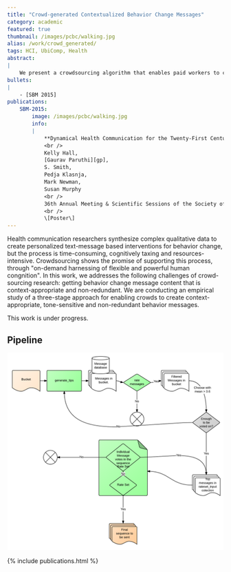```yaml
---
title: "Crowd-generated Contextualized Behavior Change Messages"
category: academic
featured: true
thumbnail: /images/pcbc/walking.jpg
alias: /work/crowd_generated/
tags: HCI, UbiComp, Health
abstract:
|
    We present a crowdsourcing algorithm that enables paid workers to create context-appropriate and tone-sensitive behavior messages. Our approach is the first to leverage crowd-workers for generating "fresh" messages.
bullets:
|
    - [SBM 2015]
publications:
    SBM-2015:
        image: /images/pcbc/walking.jpg
        info:
        |
            **Dynamical Health Communication for the Twenty-First Century.**
            <br />
            Kelly Hall,
            [Gaurav Paruthi][gp],
            S. Smith,
            Pedja Klasnja,
            Mark Newman,
            Susan Murphy
            <br />
            36th Annual Meeting & Scientific Sessions of the Society of Behavioral Medicine, San Antonio, TX, 2015
            <br />
            \[Poster\]
---
```


Health communication researchers synthesize complex qualitative data to create personalized text-message based interventions for behavior change, but the process is time-consuming, cognitively taxing and resources-intensive.  Crowdsourcing shows the promise of supporting this process, through "on-demand  harnessing of flexible and powerful human congnition". In this work, we addresses the following challenges of crowd-sourcing research: getting behavior change message content that is context-appropriate and non-redundant. We are conducting an empirical study of a three-stage approach for enabling crowds to create context-appropriate, tone-sensitive and non-redundant behavior messages.

This work is under progress.

## Pipeline
<p><img width="640px" src="/images/pcbc/crowd_pipelne.png" alt="mobile"></p>

{% include publications.html %}
